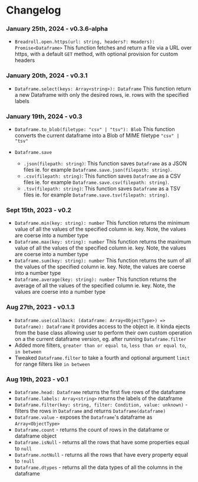 # Changelog

### **January 25th, 2024 - v0.3.6-alpha**

- `Breadroll.open.https(url: string, headers?: Headers): Promise<Dataframe>` This function fetches and return a file via a URL over https, with a default `GET` method, with optional provision for custom headers

### **January 20th, 2024 - v0.3.1**

- `Dataframe.select(keys: Array<string>): Dataframe` This function return a new Dataframe with only the desired rows, ie. rows with the specified labels

### **January 19th, 2024 - v0.3**

- `Dataframe.to_blob(filetype: "csv" | "tsv"): Blob` This function converts the current dataframe into a Blob of MIME filetype `"csv" | "tsv"`

- `Dataframe.save`
    - `.json(filepath: string)`: This function saves `Dataframe` as a JSON files ie. for example `Dataframe.save.json(filepath: string)`.
    - `.csv(filepath: string)`: This function saves `Dataframe` as a CSV files ie. for example `Dataframe.save.csv(filepath: string)`.
    - `.tsv(filepath: string)`: This function saves `Dataframe` as a TSV files ie. for example `Dataframe.save.tsv(filepath: string)`.

### **Sept 15th, 2023 - v0.2**

- `Dataframe.min(key: string): number` This function returns the minimum value of all the values of the specified column ie. key. Note, the values are coerse into a number type
- `Dataframe.max(key: string): number` This function returns the maximum value of all the values of the specified column ie. key. Note, the values are coerse into a number type
- `Dataframe.sum(key: string): number` This function returns the sum of all the values of the specified column ie. key. Note, the values are coerse into a number type
- `Dataframe.average(key: string): number` This function returns the average of all the values of the specified column ie. key. Note, the values are coerse into a number type

### **Aug 27th, 2023 - v0.1.3**

- `Dataframe.use(callback: (dataframe: Array<ObjectType>) => Dataframe): Dataframe` it provides access to the object ie. it kinda ejects from the base class allowing user to perform their own custom operation on a the current dataframe version, eg. after running `Dataframe.filter`
- Added more filters, `greater than or equal to`, `less than or equal to`, `in between`
- Tweaked `Dataframe.filter` to take a fourth and optional argument `limit` for range filters like `in between`

### **Aug 19th, 2023 - v0.1**

- `Dataframe.head: Dataframe` returns the first five rows of the dataframe
- `Dataframe.labels: Array<string>` returns the labels of the dataframe
- `Dataframe.filter(key: string, filter: Condition, value: unknown)` - filters the rows in `Dataframe` and returns `Dataframe(dataframe)`
- `Dataframe.value` - exposes the `Dataframe`'s dataframe as `Array<ObjectType>`
- `Dataframe.count` - returns the count of rows in the dataframe or dataframe object
- `Dataframe.isNull` - returns all the rows that have some properties equal to `null`
- `Dataframe.notNull` - returns all the rows that have every property equal to `!null`
- `Dataframe.dtypes` - returns all the data types of all the columns in the dataframe
